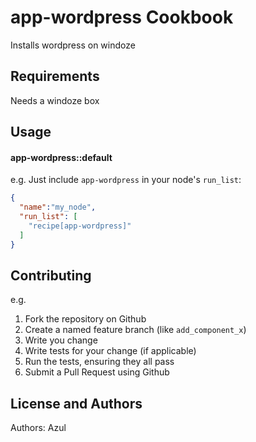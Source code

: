 app-wordpress Cookbook
======================
Installs wordpress on windoze


Requirements
------------
Needs a windoze box



Usage
-----
#### app-wordpress::default

e.g.
Just include `app-wordpress` in your node's `run_list`:

```json
{
  "name":"my_node",
  "run_list": [
    "recipe[app-wordpress]"
  ]
}
```

Contributing
------------

e.g.
1. Fork the repository on Github
2. Create a named feature branch (like `add_component_x`)
3. Write you change
4. Write tests for your change (if applicable)
5. Run the tests, ensuring they all pass
6. Submit a Pull Request using Github

License and Authors
-------------------
Authors: Azul
